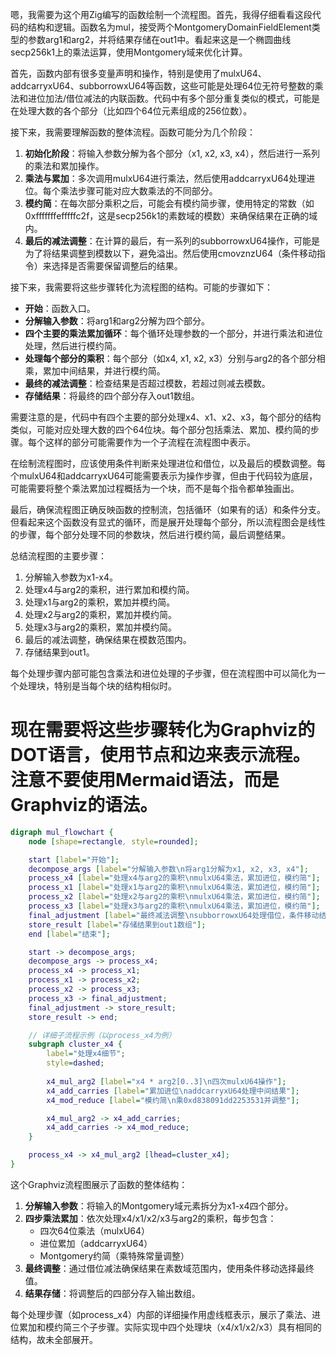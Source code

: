 嗯，我需要为这个用Zig编写的函数绘制一个流程图。首先，我得仔细看看这段代码的结构和逻辑。函数名为mul，接受两个MontgomeryDomainFieldElement类型的参数arg1和arg2，并将结果存储在out1中。看起来这是一个椭圆曲线secp256k1上的乘法运算，使用Montgomery域来优化计算。

首先，函数内部有很多变量声明和操作，特别是使用了mulxU64、addcarryxU64、subborrowxU64等函数，这些可能是处理64位无符号整数的乘法和进位加法/借位减法的内联函数。代码中有多个部分重复类似的模式，可能是在处理大数的各个部分（比如四个64位元素组成的256位数）。

接下来，我需要理解函数的整体流程。函数可能分为几个阶段：

1. **初始化阶段**：将输入参数分解为各个部分（x1, x2, x3, x4），然后进行一系列的乘法和累加操作。
2. **乘法与累加**：多次调用mulxU64进行乘法，然后使用addcarryxU64处理进位。每个乘法步骤可能对应大数乘法的不同部分。
3. **模约简**：在每次部分乘积之后，可能会有模约简步骤，使用特定的常数（如0xfffffffefffffc2f，这是secp256k1的素数域的模数）来确保结果在正确的域内。
4. **最后的减法调整**：在计算的最后，有一系列的subborrowxU64操作，可能是为了将结果调整到模数以下，避免溢出。然后使用cmovznzU64（条件移动指令）来选择是否需要保留调整后的结果。

接下来，我需要将这些步骤转化为流程图的结构。可能的步骤如下：

- **开始**：函数入口。
- **分解输入参数**：将arg1和arg2分解为四个部分。
- **四个主要的乘法累加循环**：每个循环处理参数的一个部分，并进行乘法和进位处理，然后进行模约简。
- **处理每个部分的乘积**：每个部分（如x4, x1, x2, x3）分别与arg2的各个部分相乘，累加中间结果，并进行模约简。
- **最终的减法调整**：检查结果是否超过模数，若超过则减去模数。
- **存储结果**：将最终的四个部分存入out1数组。

需要注意的是，代码中有四个主要的部分处理x4、x1、x2、x3，每个部分的结构类似，可能对应处理大数的四个64位块。每个部分包括乘法、累加、模约简的步骤。每个这样的部分可能需要作为一个子流程在流程图中表示。

在绘制流程图时，应该使用条件判断来处理进位和借位，以及最后的模数调整。每个mulxU64和addcarryxU64可能需要表示为操作步骤，但由于代码较为底层，可能需要将整个乘法累加过程概括为一个块，而不是每个指令都单独画出。

最后，确保流程图正确反映函数的控制流，包括循环（如果有的话）和条件分支。但看起来这个函数没有显式的循环，而是展开处理每个部分，所以流程图会是线性的步骤，每个部分处理不同的参数块，然后进行模约简，最后调整结果。

总结流程图的主要步骤：

1. 分解输入参数为x1-x4。
2. 处理x4与arg2的乘积，进行累加和模约简。
3. 处理x1与arg2的乘积，累加并模约简。
4. 处理x2与arg2的乘积，累加并模约简。
5. 处理x3与arg2的乘积，累加并模约简。
6. 最后的减法调整，确保结果在模数范围内。
7. 存储结果到out1。

每个处理步骤内部可能包含乘法和进位处理的子步骤，但在流程图中可以简化为一个处理块，特别是当每个块的结构相似时。

现在需要将这些步骤转化为Graphviz的DOT语言，使用节点和边来表示流程。注意不要使用Mermaid语法，而是Graphviz的语法。
================================================
```dot
digraph mul_flowchart {
    node [shape=rectangle, style=rounded];

    start [label="开始"];
    decompose_args [label="分解输入参数\n将arg1分解为x1, x2, x3, x4"];
    process_x4 [label="处理x4与arg2的乘积\nmulxU64乘法，累加进位，模约简"];
    process_x1 [label="处理x1与arg2的乘积\nmulxU64乘法，累加进位，模约简"];
    process_x2 [label="处理x2与arg2的乘积\nmulxU64乘法，累加进位，模约简"];
    process_x3 [label="处理x3与arg2的乘积\nmulxU64乘法，累加进位，模约简"];
    final_adjustment [label="最终减法调整\nsubborrowxU64处理借位，条件移动结果"];
    store_result [label="存储结果到out1数组"];
    end [label="结束"];

    start -> decompose_args;
    decompose_args -> process_x4;
    process_x4 -> process_x1;
    process_x1 -> process_x2;
    process_x2 -> process_x3;
    process_x3 -> final_adjustment;
    final_adjustment -> store_result;
    store_result -> end;

    // 详细子流程示例（以process_x4为例）
    subgraph cluster_x4 {
        label="处理x4细节";
        style=dashed;
        
        x4_mul_arg2 [label="x4 * arg2[0..3]\n四次mulxU64操作"];
        x4_add_carries [label="累加进位\naddcarryxU64处理中间结果"];
        x4_mod_reduce [label="模约简\n乘0xd838091dd2253531并调整"];

        x4_mul_arg2 -> x4_add_carries;
        x4_add_carries -> x4_mod_reduce;
    }

    process_x4 -> x4_mul_arg2 [lhead=cluster_x4];
}
``` 

这个Graphviz流程图展示了函数的整体结构：

1. **分解输入参数**：将输入的Montgomery域元素拆分为x1-x4四个部分。
2. **四步乘法累加**：依次处理x4/x1/x2/x3与arg2的乘积，每步包含：
   - 四次64位乘法（mulxU64）
   - 进位累加（addcarryxU64）
   - Montgomery约简（乘特殊常量调整）
3. **最终调整**：通过借位减法确保结果在素数域范围内，使用条件移动选择最终值。
4. **结果存储**：将调整后的四部分存入输出数组。

每个处理步骤（如process_x4）内部的详细操作用虚线框表示，展示了乘法、进位累加和模约简三个子步骤。实际实现中四个处理块（x4/x1/x2/x3）具有相同的结构，故未全部展开。